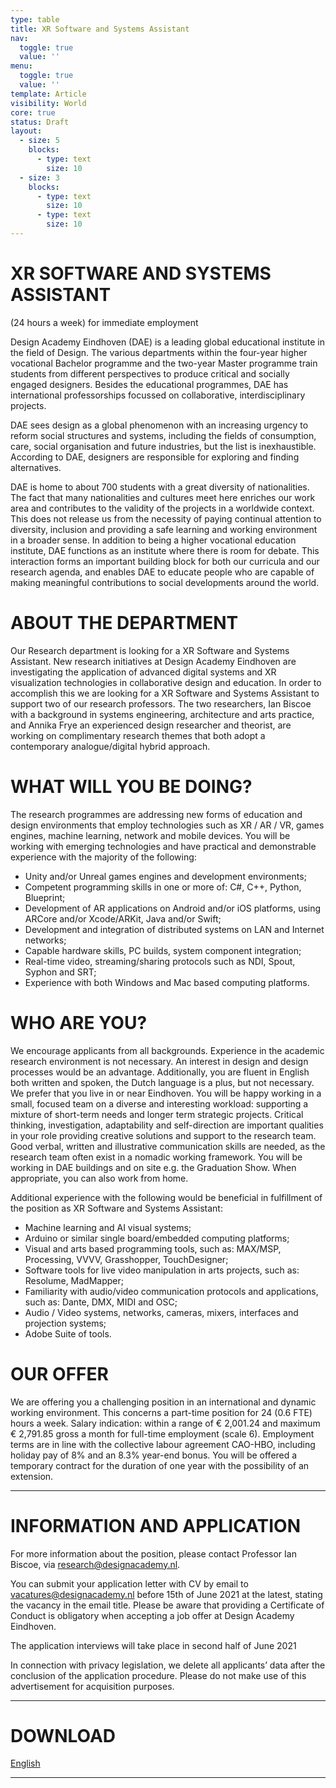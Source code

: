 ```yaml
---
type: table
title: XR Software and Systems Assistant
nav:
  toggle: true
  value: ''
menu:
  toggle: true
  value: ''
template: Article
visibility: World
core: true
status: Draft
layout:
  - size: 5
    blocks:
      - type: text
        size: 10
  - size: 3
    blocks:
      - type: text
        size: 10
      - type: text
        size: 10
---
```


# XR SOFTWARE AND SYSTEMS ASSISTANT
(24 hours a week) for immediate employment

Design Academy Eindhoven (DAE) is a leading global educational institute in the field of Design. The various departments within the four-year higher vocational Bachelor programme and the two-year Master programme train students from different perspectives to produce critical and socially engaged designers. Besides the educational programmes, DAE has international professorships focussed on collaborative, interdisciplinary projects.

DAE sees design as a global phenomenon with an increasing urgency to reform social structures and systems, including the fields of consumption, care, social organisation and future industries, but the list is inexhaustible. According to DAE, designers are responsible for exploring and finding alternatives.

DAE is home to about 700 students with a great diversity of nationalities. The fact that many nationalities and cultures meet here enriches our work area and contributes to the validity of the projects in a worldwide context. This does not release us from the necessity of paying continual attention to diversity, inclusion and providing a safe learning and working environment in a broader sense.
In addition to being a higher vocational education institute, DAE functions as an institute where there is room for debate. This interaction forms an important building block for both our curricula and our research agenda, and enables DAE to educate people who are capable of making meaningful contributions to social developments around the world.

# ABOUT THE DEPARTMENT
Our Research department is looking for a XR Software and Systems Assistant. New research initiatives at Design Academy Eindhoven are investigating the application of advanced digital systems and XR visualization technologies in collaborative design and education. In order to accomplish this we are looking for a XR Software and Systems Assistant to support two of our research professors. The two researchers, Ian Biscoe with a background in systems engineering, architecture and arts practice, and Annika Frye an experienced design researcher and theorist, are working on complimentary research themes that both adopt a contemporary analogue/digital hybrid approach.
 
# WHAT WILL YOU BE DOING?
The research programmes are addressing new forms of education and design environments that employ technologies such as XR / AR / VR, games engines, machine learning, network and mobile devices. You will be working with emerging technologies and have practical and demonstrable experience with the majority of the following:

 - Unity and/or Unreal games engines and development environments;
 - Competent programming skills in one or more of: C#, C++, Python, Blueprint;
 - Development of AR applications on Android and/or iOS platforms, using ARCore and/or Xcode/ARKit, Java and/or Swift;
 - Development and integration of distributed systems on LAN and Internet networks;
 - Capable hardware skills, PC builds, system component integration;
 - Real-time video, streaming/sharing protocols such as NDI, Spout, Syphon and SRT;
 - Experience with both Windows and Mac based computing platforms.

# WHO ARE YOU?
We encourage applicants from all backgrounds. Experience in the academic research environment is not necessary. An interest in design and design processes would be an advantage. Additionally, you are fluent in English both written and spoken, the Dutch language is a plus, but not necessary. We prefer that you live in or near Eindhoven. You will be happy working in a small, focused team on a diverse and interesting workload: supporting a mixture of short-term needs and longer term strategic projects. Critical thinking, investigation, adaptability and self-direction are important qualities in your role providing creative solutions and support to the research team. Good verbal, written and illustrative communication skills are needed, as the research team often exist in a nomadic working framework. You will be working in DAE buildings and on site e.g. the Graduation Show. When appropriate, you can also work from home.

Additional experience with the following would be beneficial in fulfillment of the position as XR Software and Systems Assistant:

 - Machine learning and AI visual systems;
 - Arduino or similar single board/embedded computing platforms;
 - Visual and arts based programming tools, such as: MAX/MSP, Processing, VVVV, Grasshopper, TouchDesigner;
 - Software tools for live video manipulation in arts projects, such as: Resolume, MadMapper;
 - Familiarity with audio/video communication protocols and applications, such as: Dante, DMX, MIDI and OSC;
 - Audio / Video systems, networks, cameras, mixers, interfaces and projection systems;
 - Adobe Suite of tools.

# OUR OFFER
We are offering you a challenging position in an international and dynamic working environment. This concerns a part-time position for 24 (0.6 FTE) hours a week. Salary indication: within a range of € 2,001.24 and maximum € 2,791.85 gross a month for full-time employment (scale 6). Employment terms are in line with the collective labour agreement CAO-HBO, including holiday pay of 8% and an 8.3% year-end bonus. You will be offered a temporary contract for the duration of one year with the possibility of an extension.

---

# INFORMATION AND APPLICATION
For more information about the position, please contact Professor Ian Biscoe, via <research@designacademy.nl>.

You can submit your application letter with CV by email to vacatures@designacademy.nl before 15th of June 2021 at the latest, stating the vacancy in the email title. Please be aware that providing a Certificate of Conduct is obligatory when accepting a job offer at Design Academy Eindhoven.

The application interviews will take place in second half of June 2021

In connection with privacy legislation, we delete all applicants’ data after the conclusion of the application procedure. Please do not make use of this advertisement for acquisition purposes.

---

# DOWNLOAD

[English](https://designacademyeindhoven.sharepoint.com/:b:/s/MediaforWebsite/Ed87PIOyWWJKlDgUi3unzDIBeTHvTp713CmY6i9ZXkp9zw?e=3lVsSd)

---
